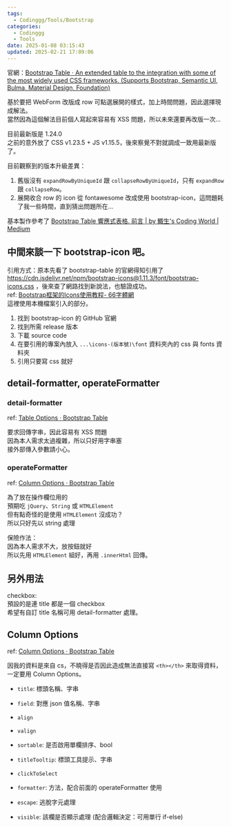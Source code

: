 ```yaml
---
tags:
  - Codinggg/Tools/Bootstrap
categories:
  - Codinggg
  - Tools
date: 2025-01-08 03:15:43
updated: 2025-02-21 17:09:06
---
```


官網：[Bootstrap Table · An extended table to the integration with some of the most widely used CSS frameworks. (Supports Bootstrap, Semantic UI, Bulma, Material Design, Foundation)](https://bootstrap-table.com/)

基於要把 WebForm 改版成 row 可點選展開的樣式，加上時間問題，因此選擇現成解法。  
當然因為這個解法目前個人寫起來容易有 XSS 問題，所以未來還要再改版一次...

目前最新版是 1.24.0  
之前的意外放了 CSS v1.23.5 + JS v1.15.5，後來察覺不對就調成一致用最新版了。

目前觀察到的版本升級差異：  
1. 舊版沒有 `expandRowByUniqueId` 跟 `collapseRowByUniqueId`，只有 `expandRow` 跟 `collapseRow`。  
2. 展開收合 row 的 icon 從 fontawesome 改成使用 bootstrap-icon，這問題耗了我一些時間，直到猜出問題所在...

基本製作參考了 [Bootstrap Table 響應式表格. 前言 | by 鯫生's Coding World | Medium](https://timchen0607.medium.com/bootstrap-table-%E9%9F%BF%E6%87%89%E5%BC%8F%E8%A1%A8%E6%A0%BC-9f6bb11fc5bc)


## 中間來談一下 bootstrap-icon 吧。

引用方式：原本先看了 bootstrap-table 的官網得知引用了 https://cdn.jsdelivr.net/npm/bootstrap-icons@1.11.3/font/bootstrap-icons.css ，後來查了網路找到新說法，也驗證成功。  
ref: [Bootstrap框架的Icons使用教程- 66字體網](http://www.ziti66.com/net/html/68.html)  
這裡使用本機檔案引入的部分。  

1. 找到 bootstrap-icon 的 GitHub 官網  
2. 找到所需 release 版本  
3. 下載 source code  
4. 在要引用的專案內放入 `...\icons-(版本號)\font` 資料夾內的 css 與 fonts 資料夾  
5. 引用只要寫 css 就好



## detail-formatter, operateFormatter

### detail-formatter

ref: [Table Options · Bootstrap Table](https://bootstrap-table.com/docs/api/table-options/#detailformatter)

要求回傳字串，因此容易有 XSS 問題  
因為本人需求太過複雜，所以只好用字串塞  
接外部傳入參數請小心。

### operateFormatter

ref: [Column Options · Bootstrap Table](https://bootstrap-table.com/docs/api/column-options/#formatter)

為了放在操作欄位用的  
預期吃 `jQuery`、`String` 或 `HTMLElement`  
但有點奇怪的是使用 `HTMLElement` 沒成功？  
所以只好先以 string 處理  

保險作法：  
因為本人需求不大，放按鈕就好  
所以先用 `HTMLElement` 組好，再用 `.innerHtml` 回傳。

## 另外用法

checkbox:  
預設的是連 title 都是一個 checkbox  
希望有自訂 title 名稱可用 detail-formatter 處理。


## Column Options

ref: [Column Options · Bootstrap Table](https://bootstrap-table.com/docs/api/column-options/)

因我的資料是來自 cs，不曉得是否因此造成無法直接寫 `<th></th>` 來取得資料，一定要用 Column Options。  

- `title`: 標頭名稱、字串
- `field`: 對應 json 值名稱、字串
- `align`
- `valign`
- `sortable`: 是否啟用單欄排序、bool
  
- `titleTooltip`: 標頭工具提示、字串
- `clickToSelect`
- `formatter`: 方法，配合前面的 operateFormatter 使用
- `escape`: 逃脫字元處理
- `visible`: 該欄是否顯示處理 (配合邏輯決定：可用單行 if-else)